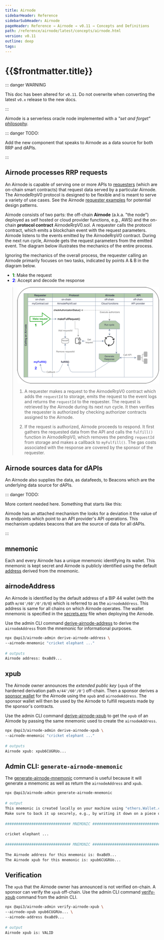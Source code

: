 ```yaml
---
title: Airnode
sidebarHeader: Reference
sidebarSubHeader: Airnode
pageHeader: Reference → Airnode → v0.11 → Concepts and Definitions
path: /reference/airnode/latest/concepts/airnode.html
version: v0.11
outline: deep
tags:
---
```


<VersionWarning/>

<PageHeader/>

<SearchHighlight/>

# {{$frontmatter.title}}

::: danger WARNING

This doc has been altered for `v0.11`. Do not overwrite when converting the
latest `v0.x` release to the new docs.

:::

Airnode is a serverless oracle node implemented with a _"set and forget"_
[philosophy](/explore/airnode/unlocking-real-world-data.md).

::: danger TODO:

Add the new component that speaks to Airnode as a data source for both RRP and
dAPIs.

:::

<!-- TODO: Link why should you use Airnode -->

## Airnode processes RRP requests

An Airnode is capable of serving one or more APIs to
[requesters](./requester.md) (which are on-chain smart contracts) that request
data served by a particular Airnode. The AirnodeRrpV0 protocol is designed to be
flexible and is meant to serve a variety of use cases. See the Airnode
[requester examples](https://github.com/api3dao/airnode/tree/v0.8/packages/airnode-examples/contracts)<ExternalLinkImage/>
for potential design patterns.

Airnode consists of two parts: the off-chain **Airnode** (a.k.a. "the node")
deployed as self hosted or cloud provider functions, e.g., AWS) and the on-chain
**protocol contract** AirnodeRrpV0.sol. A requester calls the protocol contract,
which emits a blockchain event with the request parameters. Airnode listens to
the events emitted by the AirnodeRrpV0 contract. During the next run cycle,
Airnode gets the request parameters from the emitted event. The diagram below
illustrates the mechanics of the entire process.

Ignoring the mechanics of the overall process, the requester calling an Airnode
primarily focuses on two tasks, indicated by points A & B in the diagram below.

- <span style="color:green;font-weight:bold;">1</span>: Make the request
- <span style="color:blue;font-weight:bold;">2</span>: Accept and decode the
  response

> <img src="../assets/images/call-an-airnode.png"/>
>
> 1.  <p>A requester makes a request to the AirnodeRrpV0 contract which adds the <code>requestId</code> to storage, emits the request to the event logs and returns the <code>requestId</code> to the requester. The request is retrieved by the Airnode during its next run cycle. It then verifies the requester is authorized by checking authorizer contracts assigned to the Airnode.</p>
> 2.  <p>If the request is authorized, Airnode proceeds to respond. It first gathers the requested data from the API and calls the <code>fulfill()</code> function in AirnodeRrpV0, which removes the pending <code>requestId</code> from storage and makes a callback to <code>myFulfill()</code>. The gas costs associated 
>     with the response are covered by the sponsor of the requester.</p>

## Airnode sources data for dAPIs

An Airnode also supplies the data, as datafeeds, to Beacons which are the
underlying data source for dAPIs.

::: danger TODO:

More content needed here. Something that starts like this:

Airnode has an attached mechanism the looks for a deviation it the value of its
endpoints which point to an API provider's API operations. This mechanism
updates beacons that are the source of data for all dAPIs.

:::

## mnemonic

Each and every Airnode has a unique mnemonic identifying its wallet. This
mnemonic is kept secret and Airnode is publicly identified using the default
[address](airnode.md#airnodeaddress) derived from the mnemonic.

## airnodeAddress

An Airnode is identified by the default address of a BIP 44 wallet (with the
path `m/44'/60'/0'/0/0`) which is referred to as the `airnodeAddress`. This
address is same for all chains on which Airnode operates. The wallet mnemonic is
specified in the [secrets.env](../deployment-files/secrets-env.md) file when
deploying the Airnode.

Use the admin CLI command
[derive-airnode-address](../packages/admin-cli.md#derive-airnode-address) to
derive the `airnodeAddress` from the mnemonic for informational purposes.

```bash
npx @api3/airnode-admin derive-airnode-address \
--airnode-mnemonic "cricket elephant ..."

# outputs
Airnode address: 0xaBd9...
```

## xpub

The Airnode owner announces the _extended public key_ (`xpub` of the hardened
derivation path `m/44'/60'/0'`) off-chain. Then a sponsor derives a
[sponsor wallet](sponsor.md#sponsorwallet) for the Airnode using the `xpub` and
`airnodeAddress`. The sponsor wallet will then be used by the Airnode to fulfill
requests made by the sponsor's contracts.

Use the admin CLI command
[derive-airnode-xpub](../packages/admin-cli.md#derive-airnode-xpub) to get the
`xpub` of an Airnode by passing the same mnemonic used to create the
`airnodeAddress`.

```bash
npx @api3/airnode-admin derive-airnode-xpub \
--airnode-mnemonic "cricket elephant ..."

# outputs
Airnode xpub: xpub6CUGRUo...
```

## Admin CLI: `generate-airnode-mnemonic`

The
[generate-airnode-mnemonic](../packages/admin-cli.md#generate-airnode-mnemonic)
command is useful because it will generate a mnemonic as well as return the
`airnodeAddress` and `xpub`.

```sh
npx @api3/airnode-admin generate-airnode-mnemonic

# output
This mnemonic is created locally on your machine using "ethers.Wallet.createRandom" under the hood.
Make sure to back it up securely, e.g., by writing it down on a piece of paper:

############################## MNEMONIC ###############################

cricket elephant ...

############################## MNEMONIC ###############################

The Airnode address for this mnemonic is: 0xaBd9...
The Airnode xpub for this mnemonic is: xpub6CUGRUo...
```

## Verification

The `xpub` that the Airnode owner has announced is not verified on-chain. A
sponsor can verify the `xpub` off-chain. Use the admin CLI command
[verify-xpub](../packages/admin-cli.md#verify-airnode-xpub) command from the
admin CLI.

```bash
npx @api3/airnode-admin verify-airnode-xpub \
--airnode-xpub xpub6CUGRUo... \
--airnode-address 0xaBd9...

# output
Airnode xpub is: VALID
```

